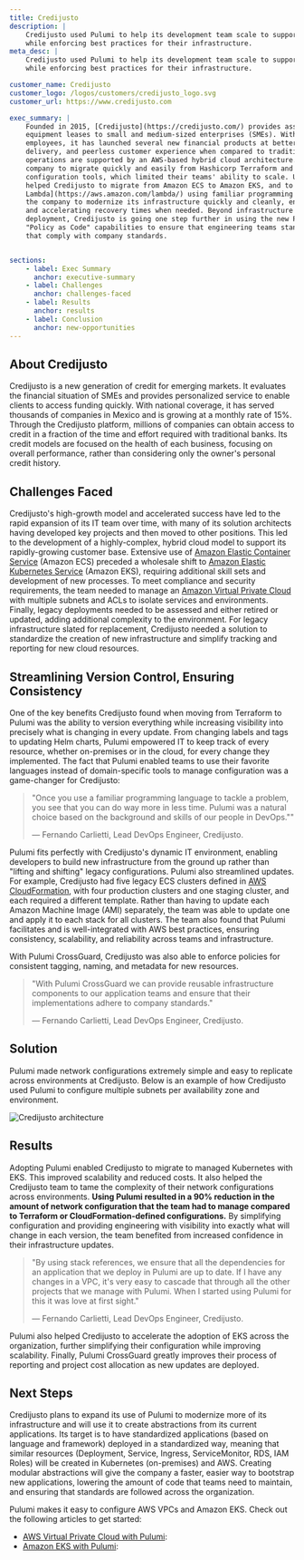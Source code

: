 ```yaml
---
title: Credijusto
description: |
    Credijusto used Pulumi to help its development team scale to support rapid growth
    while enforcing best practices for their infrastructure.
meta_desc: |
    Credijusto used Pulumi to help its development team scale to support rapid growth
    while enforcing best practices for their infrastructure.

customer_name: Credijusto
customer_logo: /logos/customers/credijusto_logo.svg
customer_url: https://www.credijusto.com

exec_summary: |
    Founded in 2015, [Credijusto](https://credijusto.com/) provides asset-backed loans and
    equipment leases to small and medium-sized enterprises (SMEs). With approximately 300
    employees, it has launched several new financial products at better rates, faster
    delivery, and peerless customer experience when compared to traditional lenders. Its
    operations are supported by an AWS-based hybrid cloud architecture. Pulumi enabled the
    company to migrate quickly and easily from Hashicorp Terraform and other legacy
    configuration tools, which limited their teams' ability to scale. Using Pulumi has
    helped Credijusto to migrate from Amazon ECS to Amazon EKS, and to make use of [AWS
    Lambda](https://aws.amazon.com/lambda/) using familiar programming languages. This enables
    the company to modernize its infrastructure quickly and cleanly, ensuring reliability
    and accelerating recovery times when needed. Beyond infrastructure configuration and
    deployment, Credijusto is going one step further in using the new Pulumi CrossGuard
    "Policy as Code" capabilities to ensure that engineering teams stand up new services
    that comply with company standards.


sections:
    - label: Exec Summary
      anchor: executive-summary
    - label: Challenges
      anchor: challenges-faced
    - label: Results
      anchor: results
    - label: Conclusion
      anchor: new-opportunities
---
```


## About Credijusto

Credijusto is a new generation of credit for emerging markets. It evaluates the financial
situation of SMEs and provides personalized service to enable clients to access funding
quickly. With national coverage, it has served thousands of companies in Mexico and is
growing at a monthly rate of 15%. Through the Credijusto platform, millions of companies
can obtain access to credit in a fraction of the time and effort required with traditional
banks. Its credit models are focused on the health of each business, focusing on overall
performance, rather than considering only the owner's personal credit history.

## Challenges Faced

Credijusto's high-growth model and accelerated success have led to the rapid expansion of
its IT team over time, with many of its solution architects having developed key projects
and then moved to other positions. This led to the development of a highly-complex, hybrid
cloud model to support its rapidly-growing customer base. Extensive use of [Amazon Elastic
Container Service](https://aws.amazon.com/ecs/) (Amazon ECS) preceded a wholesale shift to
[Amazon Elastic Kubernetes Service](https://aws.amazon.com/eks/) (Amazon EKS), requiring
additional skill sets and development of new processes. To meet compliance and security
requirements, the team needed to manage an [Amazon Virtual Private
Cloud](https://aws.amazon.com/vpc/) with multiple subnets and ACLs to isolate services and
environments. Finally, legacy deployments needed to be assessed and either retired or
updated, adding additional complexity to the environment. For legacy infrastructure slated
for replacement, Credijusto needed a solution to standardize the creation of new
infrastructure and simplify tracking and reporting for new cloud resources.

## Streamlining Version Control, Ensuring Consistency

One of the key benefits Credijusto found when moving from Terraform to Pulumi was the
ability to version everything while increasing visibility into precisely what is changing
in every update. From changing labels and tags to updating Helm charts, Pulumi empowered
IT to keep track of every resource, whether on-premises or in the cloud, for every change
they implemented. The fact that Pulumi enabled teams to use their favorite languages
instead of domain-specific tools to manage configuration was a game-changer for
Credijusto:

> "Once you use a familiar programming language to tackle a problem, you
> see that you can do way more in less time. Pulumi was a natural choice
> based on the background and skills of our people in DevOps.""
>
> &mdash; Fernando Carlietti, Lead DevOps Engineer, Credijusto.

Pulumi fits perfectly with Credijusto's dynamic IT environment, enabling developers to
build new infrastructure from the ground up rather than "lifting and shifting" legacy
configurations. Pulumi also streamlined updates. For example, Credijusto had five legacy
ECS clusters defined in [AWS CloudFormation](https://aws.amazon.com/cloudformation/), with
four production clusters and one staging cluster, and each required a different template.
Rather than having to update each Amazon Machine Image (AMI) separately, the team was able
to update one and apply it to each stack for all clusters. The team also found that Pulumi
facilitates and is well-integrated with AWS best practices, ensuring consistency,
scalability, and reliability across teams and infrastructure.

With Pulumi CrossGuard, Credijusto was also able to enforce policies for consistent
tagging, naming, and metadata for new resources.

> "With Pulumi CrossGuard we can provide reusable infrastructure components to our
> application teams and ensure that their implementations adhere to company standards."
>
> &mdash; Fernando Carlietti, Lead DevOps Engineer, Credijusto.

## Solution

Pulumi made network configurations extremely simple and easy to replicate across
environments at Credijusto. Below is an example of how Credijusto used Pulumi to configure
multiple subnets per availability zone and environment.

<img class="block mx-auto md:max-w-4xl my-8" src="/images/case-studies/credijusto-architecture.png" alt="Credijusto architecture">

## Results

Adopting Pulumi enabled Credijusto to migrate to managed Kubernetes with EKS.  This
improved scalability and reduced costs. It also helped the Credijusto team to tame the
complexity of their network configurations across environments. **Using Pulumi resulted in
a 90% reduction in the amount of network configuration that the team had to manage
compared to Terraform or CloudFormation-defined configurations.** By simplifying
configuration and providing engineering with visibility into exactly what will change in
each version, the team benefited from increased confidence in their infrastructure
updates.

> "By using stack references, we ensure that all the dependencies for an application that
> we deploy in Pulumi are up to date. If I have any changes in a VPC, it's very easy to
> cascade that through all the other projects that we manage with Pulumi. When I started
> using Pulumi for this it was love at first sight."
>
> &mdash; Fernando Carlietti, Lead DevOps Engineer, Credijusto.

Pulumi also helped Credijusto to accelerate the adoption of EKS across the organization,
further simplifying their configuration while improving scalability.  Finally, Pulumi
CrossGuard greatly improves their process of reporting and project cost allocation as new
updates are deployed.

## Next Steps

Credijusto plans to expand its use of Pulumi to modernize more of its infrastructure and
will use it to create abstractions from its current applications. Its target is to have
standardized applications (based on language and framework) deployed in a standardized
way, meaning that similar resources (Deployment, Service, Ingress, ServiceMonitor, RDS,
IAM Roles) will be created in Kubernetes (on-premises) and AWS. Creating modular
abstractions will give the company a faster, easier way to bootstrap new applications,
lowering the amount of code that teams need to maintain, and ensuring that standards are
followed across the organization.

Pulumi makes it easy to configure AWS VPCs and Amazon EKS. Check out the following
articles to get started:

* [AWS Virtual Private Cloud with Pulumi](https://www.pulumi.com/docs/guides/crosswalk/aws/vpc/):
* [Amazon EKS with Pulumi](https://www.pulumi.com/docs/guides/crosswalk/aws/eks/):

